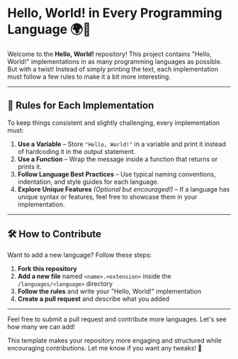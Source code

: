 # Hello, World! in Every Programming Language 🌍🚀

Welcome to the **Hello, World!** repository! This project contains "Hello, World!" implementations in as many programming languages as possible. But with a twist! Instead of simply printing the text, each implementation must follow a few rules to make it a bit more interesting.  

---

## 📜 Rules for Each Implementation
To keep things consistent and slightly challenging, every implementation must:  

1. **Use a Variable** – Store `"Hello, World!"` in a variable and print it instead of hardcoding it in the output statement.  
2. **Use a Function** – Wrap the message inside a function that returns or prints it.  
3. **Follow Language Best Practices** – Use typical naming conventions, indentation, and style guides for each language.  
4. **Explore Unique Features** *(Optional but encouraged!)* – If a language has unique syntax or features, feel free to showcase them in your implementation.  

---

## 🛠 How to Contribute
Want to add a new language? Follow these steps:  

1. **Fork this repository**  
2. **Add a new file** named `<name>.<extension>` inside the `/languages/<language>` directory  
3. **Follow the rules** and write your "Hello, World!" implementation  
4. **Create a pull request** and describe what you added  

---
Feel free to submit a pull request and contribute more languages. Let's see how many we can add! 


This template makes your repository more engaging and structured while encouraging contributions. Let me know if you want any tweaks! 🚀